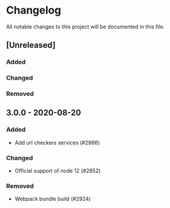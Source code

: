 # Changelog

All notable changes to this project will be documented in this file.

## [Unreleased]

### Added

### Changed

### Removed

## 3.0.0 - 2020-08-20

### Added

-   Add url checkers services (#2866)

### Changed

-   Official support of node 12 (#2852)

### Removed

-   Webpack bundle build (#2924)
